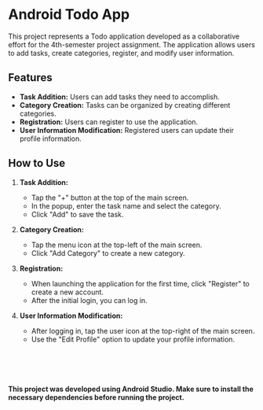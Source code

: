 # Android Todo App
This project represents a Todo application developed as a collaborative effort for the 4th-semester project assignment. The application allows users to add tasks, create categories, register, and modify user information.

## Features

- **Task Addition:** Users can add tasks they need to accomplish.
- **Category Creation:** Tasks can be organized by creating different categories.
- **Registration:** Users can register to use the application.
- **User Information Modification:** Registered users can update their profile information.

## How to Use

1. **Task Addition:**
   - Tap the "+" button at the top of the main screen.
   - In the popup, enter the task name and select the category.
   - Click "Add" to save the task.

2. **Category Creation:**
   - Tap the menu icon at the top-left of the main screen.
   - Click "Add Category" to create a new category.

3. **Registration:**
   - When launching the application for the first time, click "Register" to create a new account.
   - After the initial login, you can log in.

4. **User Information Modification:**
   - After logging in, tap the user icon at the top-right of the main screen.
   - Use the "Edit Profile" option to update your profile information.
<br>
<br>
<br>

#### This project was developed using Android Studio. Make sure to install the necessary dependencies before running the project.





